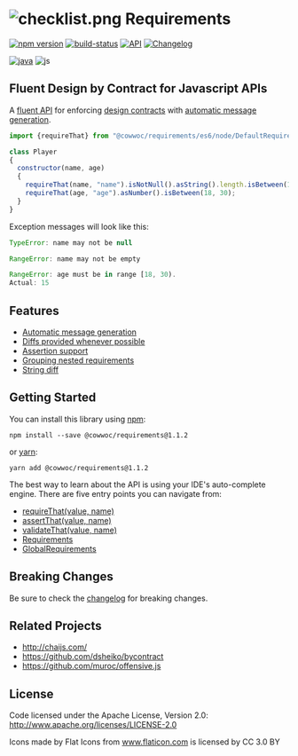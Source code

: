 # ![checklist.png](wiki/checklist.png) Requirements #
[![npm version](https://badge.fury.io/js/%40cowwoc%2Frequirements.svg)](https://badge.fury.io/js/%40cowwoc%2Frequirements)
[![build-status](../../workflows/.github/workflows/build.yml/badge.svg)](../../actions?query=workflow%3A.github%2Fworkflows%2Fbuild.yml)
[![API](https://img.shields.io/badge/api_docs-5B45D5.svg)](https://cowwoc.github.io/requirements.js/1.2.0/docs/api/)
[![Changelog](https://img.shields.io/badge/changelog-A345D5.svg)](wiki/Changelog.md)

[![java](https://img.shields.io/badge/languages-java-457FD5.svg)](../../requirements.java/) ![js](https://img.shields.io/badge/js-black.svg)

## Fluent Design by Contract for Javascript APIs

A [fluent API](https://en.wikipedia.org/wiki/Fluent_interface) for enforcing
[design contracts](https://en.wikipedia.org/wiki/Design_by_contract) with [automatic message generation](#usage).

```javascript
import {requireThat} from "@cowwoc/requirements/es6/node/DefaultRequirements.js"

class Player
{
  constructor(name, age)
  {
    requireThat(name, "name").isNotNull().asString().length.isBetween(1, 30);
    requireThat(age, "age").asNumber().isBetween(18, 30);
  }
}
```

Exception messages will look like this:

```javascript
TypeError: name may not be null

RangeError: name may not be empty

RangeError: age must be in range [18, 30).
Actual: 15
```

## Features

* [Automatic message generation](wiki/Features.md#automatic-message-generation)
* [Diffs provided whenever possible](wiki/Features.md#diffs-provided-whenever-possible)
* [Assertion support](wiki/Features.md#assertion-support)
* [Grouping nested requirements](wiki/Features.md#grouping-nested-requirements)
* [String diff](wiki/Features.md#string-diff)

## Getting Started

You can install this library using [npm](https://www.npmjs.com/get-npm):

```
npm install --save @cowwoc/requirements@1.1.2
```

or [yarn](https://yarnpkg.com/en/):

```
yarn add @cowwoc/requirements@1.1.2
```

The best way to learn about the API is using your IDE's auto-complete engine. There are five entry points you can navigate from:

* [requireThat(value, name)](https://cowwoc.github.io/requirements.js/1.2.0/docs/api/module-DefaultRequirements.html#~requireThat)
* [assertThat(value, name)](https://cowwoc.github.io/requirements.js/1.2.0/docs/api/module-DefaultRequirements.html#~assertThat)
* [validateThat(value, name)](https://cowwoc.github.io/requirements.js/1.2.0/docs/api/module-DefaultRequirements.html#~validateThat)
* [Requirements](https://cowwoc.github.io/requirements.js/1.2.0/docs/api/module-Requirements-Requirements.html)
* [GlobalRequirements](https://cowwoc.github.io/requirements.js/1.2.0/docs/api/module-GlobalRequirements-GlobalRequirements.html)

## Breaking Changes

Be sure to check the [changelog](wiki/Changelog.md) for breaking changes. 

## Related Projects

* http://chaijs.com/
* https://github.com/dsheiko/bycontract
* https://github.com/muroc/offensive.js

## License

Code licensed under the Apache License, Version 2.0: http://www.apache.org/licenses/LICENSE-2.0

Icons made by Flat Icons from www.flaticon.com is licensed by CC 3.0 BY
